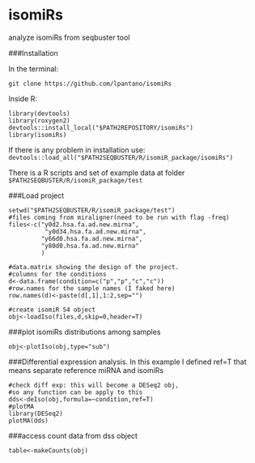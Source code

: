 isomiRs
=======

analyze isomiRs from seqbuster tool

###Installation

In the terminal:

`git clone https://github.com/lpantano/isomiRs`

Inside R:

```
library(devtools)
library(roxygen2)
devtools::install_local("$PATH2REPOSITORY/isomiRs")
library(isomiRs)
```

If there is any problem in installation use: `devtools::load_all("$PATH2SEQBUSTER/R/isomiR_package/isomiRs")`

There is a R scripts and set of example data at folder `$PATH2SEQBUSTER/R/isomiR_package/test`

###Load project
```
setwd("$PATH2SEQBUSTER/R/isomiR_package/test")
#files coming from miraligner(need to be run with flag -freq)
files<-c("y0d2.hsa.fa.ad.new.mirna",
          "y0d34.hsa.fa.ad.new.mirna",
         "y66d0.hsa.fa.ad.new.mirna",
         "y80d0.hsa.fa.ad.new.mirna"
         )

#data.matrix showing the design of the project.
#columns for the conditions
d<-data.frame(condition=c("p","p","c","c"))
#row.names for the sample names (I faked here)
row.names(d)<-paste(d[,1],1:2,sep="")

#create isomiR S4 object 
obj<-loadIso(files,d,skip=0,header=T)
```

###plot isomiRs distributions among samples
```
obj<-plotIso(obj,type="sub")
```


###Differential expression analysis. 
In this example I defined ref=T that means separate reference miRNA and isomiRs
```
#check diff exp: this will become a DESeq2 obj,
#so any function can be apply to this
dds<-deIso(obj,formula=~condition,ref=T)
#plotMA
library(DESeq2)
plotMA(dds)
```

###access count data from dss object
```
table<-makeCounts(obj)
```
